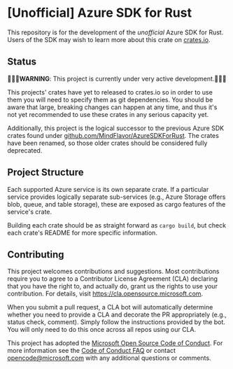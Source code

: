 # \[Unofficial\] Azure SDK for Rust

This repository is for the development of the *unofficial* Azure SDK for Rust. Users of the SDK may wish to learn more about this crate on [crates.io](https://crates.io/crates/azure_sdk_for_rust).

## Status

🚨🚨🚨**WARNING**: This project is currently under very active development.🚨🚨🚨

This projects' crates have yet to released to crates.io so in order to use them you will need to specify them as git dependencies. You should be aware that large, breaking changes can happen at any time, and thus it's not yet recommended to use these crates in any serious capacity yet. 

Additionally, this project is the logical successor to the previous Azure SDK crates found under [github.com/MindFlavor/AzureSDKForRust](https://github.com/MindFlavor/AzureSDKForRust). The crates have been renamed, so those older crates should be considered fully deprecated.

## Project Structure

Each supported Azure service is its own separate crate. If a particular service provides logically separate sub-services (e.g., Azure Storage offers blob, queue, and table storage), these are exposed as cargo features of the service's crate.

Building each crate should be as straight forward as `cargo build`, but check each crate's README for more specific information.

## Contributing

This project welcomes contributions and suggestions.  Most contributions require you to agree to a
Contributor License Agreement (CLA) declaring that you have the right to, and actually do, grant us
the rights to use your contribution. For details, visit https://cla.opensource.microsoft.com.

When you submit a pull request, a CLA bot will automatically determine whether you need to provide
a CLA and decorate the PR appropriately (e.g., status check, comment). Simply follow the instructions
provided by the bot. You will only need to do this once across all repos using our CLA.

This project has adopted the [Microsoft Open Source Code of Conduct](https://opensource.microsoft.com/codeofconduct/).
For more information see the [Code of Conduct FAQ](https://opensource.microsoft.com/codeofconduct/faq/) or
contact [opencode@microsoft.com](mailto:opencode@microsoft.com) with any additional questions or comments.
